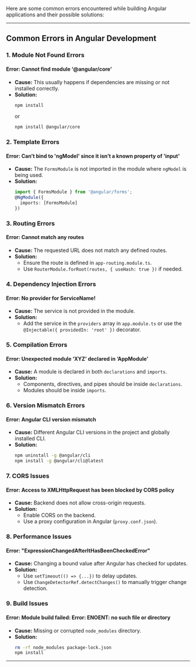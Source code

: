 Here are some common errors encountered while building Angular applications and their possible solutions:

---

## **Common Errors in Angular Development**

### **1. Module Not Found Errors**
#### **Error: Cannot find module ‘@angular/core’**
- **Cause:** This usually happens if dependencies are missing or not installed correctly.
- **Solution:**
  ```sh
  npm install
  ```
  or
  ```sh
  npm install @angular/core
  ```

### **2. Template Errors**
#### **Error: Can’t bind to 'ngModel' since it isn’t a known property of 'input'**
- **Cause:** The `FormsModule` is not imported in the module where `ngModel` is being used.
- **Solution:**
  ```typescript
  import { FormsModule } from '@angular/forms';
  @NgModule({
    imports: [FormsModule]
  })
  ```

### **3. Routing Errors**
#### **Error: Cannot match any routes**
- **Cause:** The requested URL does not match any defined routes.
- **Solution:**
  - Ensure the route is defined in `app-routing.module.ts`.
  - Use `RouterModule.forRoot(routes, { useHash: true })` if needed.

### **4. Dependency Injection Errors**
#### **Error: No provider for ServiceName!**
- **Cause:** The service is not provided in the module.
- **Solution:**
  - Add the service in the `providers` array in `app.module.ts` or use the `@Injectable({ providedIn: 'root' })` decorator.

### **5. Compilation Errors**
#### **Error: Unexpected module ‘XYZ’ declared in ‘AppModule’**
- **Cause:** A module is declared in both `declarations` and `imports`.
- **Solution:**
  - Components, directives, and pipes should be inside `declarations`.
  - Modules should be inside `imports`.

### **6. Version Mismatch Errors**
#### **Error: Angular CLI version mismatch**
- **Cause:** Different Angular CLI versions in the project and globally installed CLI.
- **Solution:**
  ```sh
  npm uninstall -g @angular/cli
  npm install -g @angular/cli@latest
  ```

### **7. CORS Issues**
#### **Error: Access to XMLHttpRequest has been blocked by CORS policy**
- **Cause:** Backend does not allow cross-origin requests.
- **Solution:**
  - Enable CORS on the backend.
  - Use a proxy configuration in Angular (`proxy.conf.json`).

### **8. Performance Issues**
#### **Error: "ExpressionChangedAfterItHasBeenCheckedError"**
- **Cause:** Changing a bound value after Angular has checked for updates.
- **Solution:**
  - Use `setTimeout(() => {...})` to delay updates.
  - Use `ChangeDetectorRef.detectChanges()` to manually trigger change detection.

### **9. Build Issues**
#### **Error: Module build failed: Error: ENOENT: no such file or directory**
- **Cause:** Missing or corrupted `node_modules` directory.
- **Solution:**
  ```sh
  rm -rf node_modules package-lock.json
  npm install
  ```

---